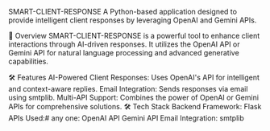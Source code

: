 SMART-CLIENT-RESPONSE
A Python-based application designed to provide intelligent client responses by leveraging OpenAI and Gemini APIs.

📜 Overview
SMART-CLIENT-RESPONSE is a powerful tool to enhance client interactions through AI-driven responses. It utilizes the OpenAI API or Gemini API for natural language processing and advanced generative capabilities.

🛠️ Features
AI-Powered Client Responses: Uses OpenAI's API for intelligent and context-aware replies.
Email Integration: Sends responses via email using smtplib.
Multi-API Support: Combines the power of OpenAI or Gemini APIs for comprehensive solutions.
🛠️ Tech Stack
Backend Framework: Flask
APIs Used:# any one:
OpenAI API
Gemini API
Email Integration: smtplib
